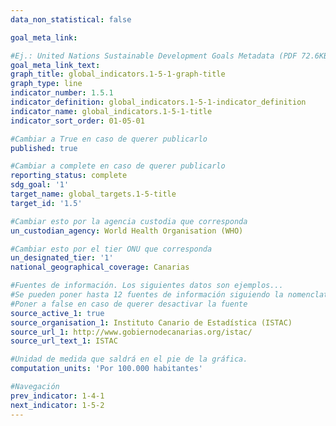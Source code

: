 ```yaml
---
data_non_statistical: false

goal_meta_link: 

#Ej.: United Nations Sustainable Development Goals Metadata (PDF 72.6KB)
goal_meta_link_text: 
graph_title: global_indicators.1-5-1-graph-title
graph_type: line
indicator_number: 1.5.1
indicator_definition: global_indicators.1-5-1-indicator_definition
indicator_name: global_indicators.1-5-1-title
indicator_sort_order: 01-05-01

#Cambiar a True en caso de querer publicarlo
published: true 

#Cambiar a complete en caso de querer publicarlo
reporting_status: complete
sdg_goal: '1'
target_name: global_targets.1-5-title
target_id: '1.5'

#Cambiar esto por la agencia custodia que corresponda
un_custodian_agency: World Health Organisation (WHO)

#Cambiar esto por el tier ONU que corresponda
un_designated_tier: '1'
national_geographical_coverage: Canarias

#Fuentes de información. Los siguientes datos son ejemplos...
#Se pueden poner hasta 12 fuentes de información siguiendo la nomenclatura source_active_N, source_organisation_N, etc.. siendo N un número del 1 al 12
#Poner a false en caso de querer desactivar la fuente
source_active_1: true
source_organisation_1: Instituto Canario de Estadística (ISTAC)
source_url_1: http://www.gobiernodecanarias.org/istac/
source_url_text_1: ISTAC

#Unidad de medida que saldrá en el pie de la gráfica.
computation_units: 'Por 100.000 habitantes'

#Navegación
prev_indicator: 1-4-1
next_indicator: 1-5-2
---
```

